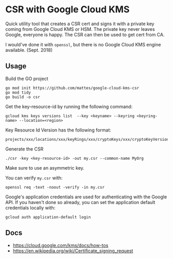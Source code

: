 # CSR with Google Cloud KMS

Quick utility tool that creates a CSR cert and signs it with a private key coming from Google Cloud KMS or HSM.
The private key never leaves Google, everyone is happy. The CSR can then be used to get cert from CA.

I would've done it with `openssl`, but there is no Google Cloud KMS engine available. (Sept. 2018)


## Usage
Build the GO project
```
go mod init https://github.com/mattes/google-cloud-kms-csr
go mod tidy
go build -o csr
```
Get the key-resource-id by running the following command:
```
gcloud kms keys versions list  --key <keyname> --keyring <keyring-name> --location=<region>
```

Key Resource Id Version has the following format:
```
projects/xxx/locations/xxx/keyRings/xxx/cryptoKeys/xxx/cryptoKeyVersions/xxx
```

Generate the CSR
```
./csr -key <key-resource-id> -out my.csr --common-name MyOrg
```

Make sure to use an asymmetric key.


You can verify `my.csr` with:

```
openssl req -text -noout -verify -in my.csr
```

Google's application credentials are used for authenticating with the Google API.
If you haven't done so already, you can set the application default credentials locally with:

```
gcloud auth application-default login
```


## Docs

  * https://cloud.google.com/kms/docs/how-tos
  * https://en.wikipedia.org/wiki/Certificate_signing_request


